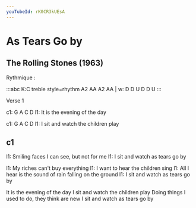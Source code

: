 ```yaml
---
youTubeId: rK0CR3kUEsA
---
```


# As Tears Go by
## The Rolling Stones (1963)


Rythmique : 

:::abc
K:C treble style=rhythm
A2 AA A2 AA |
w: D  D U  D D U
:::

Verse 1

c1: G     A     C        D
l1: It is the evening of the day

c1: G      A   C D
l1: I sit and watch the children play



## c1
l1: Smiling faces I can see, but not for me
l1: I sit and watch as tears go by

l1: My riches can't buy everything
l1: I want to hear the children sing
l1: All I hear is the sound of rain falling on the ground
l1: I sit and watch as tears go by


It is the evening of the day
I sit and watch the children play
Doing things I used to do, they think are new
I sit and watch as tears go by
